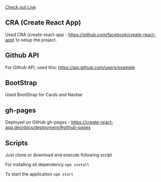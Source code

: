 [Check out Live](https://souravkr02.github.io/GitHub-Compare)

## CRA (Create React App)

Used CRA (create-react-app - https://github.com/facebook/create-react-app) to setup the project.

## Github API
For Github API, used this: https://api.github.com/users/example

## BootStrap
Used BootStrap for Cards and Navbar 

## gh-pages
Deployed on Github gh-pages - https://create-react-app.dev/docs/deployment/#github-pages

## Scripts
Just clone or download and execute following script

For installing all dependency
`npm install`

To start the application
`npm start`




